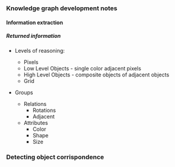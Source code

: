 ### Knowledge graph development notes

#### Information extraction 

##### Returned information

- Levels of reasoning:
    - Pixels
    - Low Level Objects - single color adjacent pixels
    - High Level Objects - composite objects of adjacent objects
    - Grid

- Groups
    - Relations
        - Rotations
        - Adjacent
    - Attributes 
        - Color
        - Shape
        - Size 

### Detecting object corrispondence